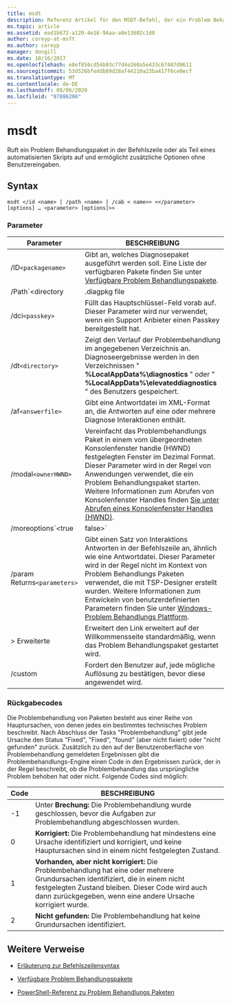 ```yaml
---
title: msdt
description: Referenz Artikel für den MSDT-Befehl, der ein Problem Behandlungspaket in der Befehlszeile oder als Teil eines automatisierten Skripts aufruft und zusätzliche Optionen ohne Benutzereingaben ermöglicht.
ms.topic: article
ms.assetid: ead1b672-a120-4e16-94aa-a8e13602c1d0
author: coreyp-at-msft
ms.author: coreyp
manager: dongill
ms.date: 10/16/2017
ms.openlocfilehash: e8ef856cd54b93c77d4e260a5e433c67407d9611
ms.sourcegitcommit: 53d526bfeddb89d28af44210a23ba417f6ce0ecf
ms.translationtype: MT
ms.contentlocale: de-DE
ms.lasthandoff: 08/06/2020
ms.locfileid: "87886206"
---
```

# <a name="msdt"></a>msdt

Ruft ein Problem Behandlungspaket in der Befehlszeile oder als Teil eines automatisierten Skripts auf und ermöglicht zusätzliche Optionen ohne Benutzereingaben.

## <a name="syntax"></a>Syntax

```
msdt </id <name> | /path <name> | /cab < name>> <</parameter> [options] … <parameter> [options]>>
```

### <a name="parameters"></a>Parameter

| Parameter | BESCHREIBUNG |
| --------- | ----------- |
| /ID`<packagename>` | Gibt an, welches Diagnosepaket ausgeführt werden soll. Eine Liste der verfügbaren Pakete finden Sie unter [Verfügbare Problem Behandlungspakete](/previous-versions/windows/it-pro/windows-server-2012-r2-and-2012/ee424379(v=ws.11)#available-troubleshooting-packs). |
| /Path`<directory|.diagpkg file|.diagcfg file>` | Gibt den vollständigen Pfad zu einem Diagnosepaket an. Wenn Sie ein Verzeichnis angeben, muss das Verzeichnis ein Diagnosepaket enthalten. Der **/path** -Parameter kann nicht in Verbindung mit den Parametern * */ID * *, **/DCI**oder **/CAB** verwendet werden. |                                                                                   |
| /dci`<passkey>` | Füllt das Hauptschlüssel-Feld vorab auf. Dieser Parameter wird nur verwendet, wenn ein Support Anbieter einen Passkey bereitgestellt hat. |
| /dt`<directory>` | Zeigt den Verlauf der Problembehandlung im angegebenen Verzeichnis an. Diagnoseergebnisse werden in den Verzeichnissen " **%LocalAppData%\diagnostics** " oder " **%LocalAppData%\elevateddiagnostics** " des Benutzers gespeichert. |
| /af`<answerfile>` | Gibt eine Antwortdatei im XML-Format an, die Antworten auf eine oder mehrere Diagnose Interaktionen enthält. |
| /modal`<ownerHWND>` | Vereinfacht das Problembehandlungs Paket in einem vom übergeordneten Konsolenfenster handle (HWND) festgelegten Fenster im Dezimal Format. Dieser Parameter wird in der Regel von Anwendungen verwendet, die ein Problem Behandlungspaket starten. Weitere Informationen zum Abrufen von Konsolenfenster Handles finden [Sie unter Abrufen eines Konsolenfenster Handles (HWND)](https://support.microsoft.com/help/124103/how-to-obtain-a-console-window-handle-hwnd). |
| /moreoptions`<true|false>` | Aktiviert (true) oder unterdrückt (false) der abschließende Fehler Behebungs Bildschirm, der fragt, ob der Benutzer zusätzliche Optionen untersuchen möchte. Dieser Parameter wird normalerweise verwendet, wenn das Problem Behandlungspaket von einer Problembehandlung gestartet wird, die nicht Teil des Betriebssystems ist. |
| /param Returns`<parameters>` | Gibt einen Satz von Interaktions Antworten in der Befehlszeile an, ähnlich wie eine Antwortdatei. Dieser Parameter wird in der Regel nicht im Kontext von Problem Behandlungs Paketen verwendet, die mit TSP-Designer erstellt wurden. Weitere Informationen zum Entwickeln von benutzerdefinierten Parametern finden Sie unter [Windows-Problem Behandlungs Plattform](/previous-versions/windows/desktop/wintt/windows-troubleshooting-toolkit-portal). |
| > Erweiterte | Erweitert den Link erweitert auf der Willkommensseite standardmäßig, wenn das Problem Behandlungspaket gestartet wird. |
| /custom | Fordert den Benutzer auf, jede mögliche Auflösung zu bestätigen, bevor diese angewendet wird. |

### <a name="return-codes"></a>Rückgabecodes

Die Problembehandlung von Paketen besteht aus einer Reihe von Hauptursachen, von denen jedes ein bestimmtes technisches Problem beschreibt. Nach Abschluss der Tasks "Problembehandlung" gibt jede Ursache den Status "Fixed", "Fixed", "found" (aber nicht fixiert) oder "nicht gefunden" zurück. Zusätzlich zu den auf der Benutzeroberfläche von Problembehandlung gemeldeten Ergebnissen gibt die Problembehandlungs-Engine einen Code in den Ergebnissen zurück, der in der Regel beschreibt, ob die Problembehandlung das ursprüngliche Problem behoben hat oder nicht. Folgende Codes sind möglich:

| Code | BESCHREIBUNG |
| ---- | ----------- |
| -1 | Unter **Brechung:** Die Problembehandlung wurde geschlossen, bevor die Aufgaben zur Problembehandlung abgeschlossen wurden. |
| 0 | **Korrigiert:** Die Problembehandlung hat mindestens eine Ursache identifiziert und korrigiert, und keine Hauptursachen sind in einem nicht festgelegten Zustand. |
| 1 | **Vorhanden, aber nicht korrigiert:** Die Problembehandlung hat eine oder mehrere Grundursachen identifiziert, die in einem nicht festgelegten Zustand bleiben. Dieser Code wird auch dann zurückgegeben, wenn eine andere Ursache korrigiert wurde. |
| 2 | **Nicht gefunden:** Die Problembehandlung hat keine Grundursachen identifiziert. |

## <a name="additional-references"></a>Weitere Verweise

- [Erläuterung zur Befehlszeilensyntax](command-line-syntax-key.md)

- [Verfügbare Problem Behandlungspakete](/previous-versions/windows/it-pro/windows-server-2012-r2-and-2012/ee424379(v=ws.11)#available-troubleshooting-packs)

- [PowerShell-Referenz zu Problem Behandlungs Paketen](/powershell/module/troubleshootingpack/?view=win10-ps)
